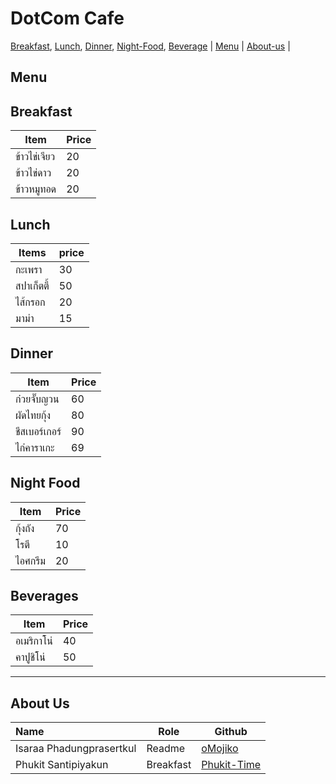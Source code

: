 # DotCom Cafe

[Breakfast](./Menu.md#breakfast), [Lunch](./Menu.md#lunch), [Dinner](./Menu.md#dinner), [Night-Food](./Menu.md#night-food), [Beverage](./Menu.md#beverages) | [Menu](#menu) | [About-us](#About-us) | 
 


## Menu
 ## Breakfast

|Item|Price|
|----|-----|
|ข้าวไข่เจียว|20|
|ข้าวไข่ดาว|20|
|ข้าวหมูทอด|20|
    

## Lunch 

| Items | price |
| --- | --- |
| กะเพรา | 30 |
| สปาเก็ตตี้ | 50 |
| ไส้กรอก | 20 |
| มาม่า | 15 |
    
## Dinner

| Item | Price |
|-------|-----|
| ก๋วยจั๊บญวน | 60 |
| ผัดไทยกุ้ง | 80 |
| ชีสเบอร์เกอร์ | 90 |
| ไก่คาราเกะ | 69 |



## Night Food
| Item  | Price |
| ------------- | ------------- |
| กุ้งถัง  | 70 |
| โรตี  |  10 |
| ไอศกรีม  | 20  |

## Beverages
| Item | Price |
| --- | --- |
| อเมริกาโน่ | 40 |
| คาปูชิโน่ | 50 |

---


## About Us
  

| Name      | Role      | Github          |
|:----------|-----------|-----------------|
| Isaraa Phadungprasertkul | Readme | [oMojiko](https://github.com/oMojiko) |
| Phukit Santipiyakun | Breakfast | [Phukit-Time](https://github.com/Phukit-Time) |



